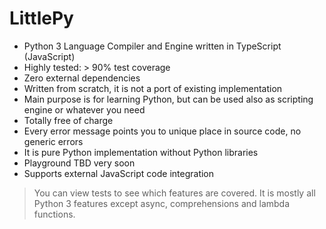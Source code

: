 # LittlePy 

* Python 3 Language Compiler and Engine written in TypeScript (JavaScript)
* Highly tested: \> 90% test coverage
* Zero external dependencies
* Written from scratch, it is not a port of existing implementation
* Main purpose is for learning Python, but can be used also as scripting engine or whatever you need
* Totally free of charge
* Every error message points you to unique place in source code, no generic errors
* It is pure Python implementation without Python libraries
* Playground TBD very soon
* Supports external JavaScript code integration

> You can view tests to see which features are covered. It is mostly all Python 3 features except async, comprehensions and lambda functions.
